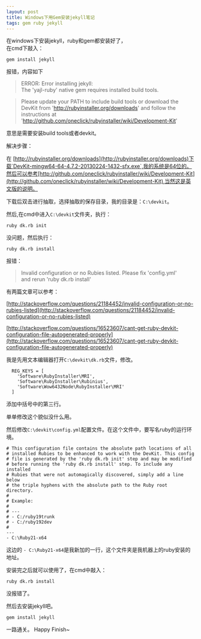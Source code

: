 ```yaml
---
layout: post
title: Windows下用Gem安装jekyll笔记
tags: gem ruby jekyll
---
```


在windows下安装jekyll，ruby和gem都安装好了，  
在cmd下敲入：

	gem install jekyll

报错，内容如下
	
>ERROR:  Error installing jekyll:  
        The 'yajl-ruby' native gem requires installed build tools.

>Please update your PATH to include build tools or download the DevKit
from 'http://rubyinstaller.org/downloads' and follow the instructions
at 'http://github.com/oneclick/rubyinstaller/wiki/Development-Kit'

意思是需要安装build tools或者devkit。


解决步骤：

在 [http://rubyinstaller.org/downloads](http://rubyinstaller.org/downloads)下载`DevKit-mingw64-64-4.7.2-20130224-1432-sfx.exe`,我的系统是64位的。然后可以参考[http://github.com/oneclick/rubyinstaller/wiki/Development-Kit](http://github.com/oneclick/rubyinstaller/wiki/Development-Kit),当然这是英文版的说明。

下载后双击进行抽取，选择抽取的保存目录，我的目录是：`C:\devkit`。

然后,在cmd中进入`C:\devkit`文件夹，执行：
	
	ruby dk.rb init

没问题，然后执行：

	ruby dk.rb install

报错：

>Invalid configuration or no Rubies listed. Please fix 'config.yml'  
	and rerun 'ruby dk.rb install'

有两篇文章可以参考：

[http://stackoverflow.com/questions/21184452/invalid-configuration-or-no-rubies-listed](http://stackoverflow.com/questions/21184452/invalid-configuration-or-no-rubies-listed)

[http://stackoverflow.com/questions/16523607/cant-get-ruby-devkit-configuration-file-autogenerated-properly](http://stackoverflow.com/questions/16523607/cant-get-ruby-devkit-configuration-file-autogenerated-properly)

我是先用文本编辑器打开`C:\devkit\dk.rb`文件，修改。

	  REG_KEYS = [
	    'Software\RubyInstaller\MRI',
	    'Software\RubyInstaller\Rubinius',
		'Software\Wow6432Node\RubyInstaller\MRI'
	  ]

添加中括号中的第三行。 

单单修改这个貌似没什么用。

然后修改`C:\devkit\config.yml`配置文件。在这个文件中，要写名ruby的运行环境。

	# This configuration file contains the absolute path locations of all
	# installed Rubies to be enhanced to work with the DevKit. This config
	# file is generated by the 'ruby dk.rb init' step and may be modified
	# before running the 'ruby dk.rb install' step. To include any installed
	# Rubies that were not automagically discovered, simply add a line below
	# the triple hyphens with the absolute path to the Ruby root directory.
	#
	# Example:
	#
	# ---
	# - C:/ruby19trunk
	# - C:/ruby192dev
	#
	---
	- C:\Ruby21-x64

这边的 `- C:\Ruby21-x64`是我新加的一行，这个文件夹是我机器上的ruby安装的地址。

安装完之后就可以使用了，在cmd中敲入：

	ruby dk.rb install

没报错了。

然后去安装jekyll吧。

	gem install jekyll

一路通关。 Happy Finish~

	


	

